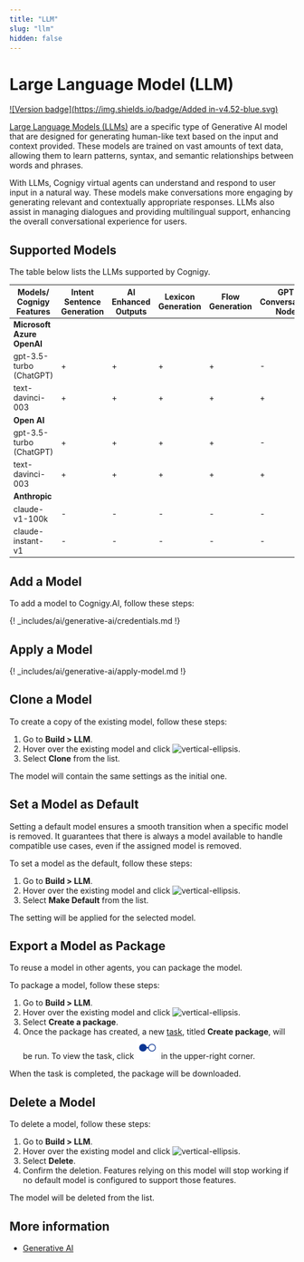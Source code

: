 ```yaml
---
title: "LLM"
slug: "llm"
hidden: false
---
```

# Large Language Model (LLM)

[![Version badge](https://img.shields.io/badge/Added in-v4.52-blue.svg)](../../../release-notes/4.52.md)

[Large Language Models (LLMs)](https://en.wikipedia.org/wiki/Large_language_model) are a specific type of Generative AI model that are designed for generating human-like text based on the input and context provided. These models are trained on vast amounts of text data, allowing them to learn patterns, syntax, and semantic relationships between words and phrases. 

With LLMs, Cognigy virtual agents can understand and respond to user input in a natural way. These models make conversations more engaging by generating relevant and contextually appropriate responses. LLMs also assist in managing dialogues and providing multilingual support, enhancing the overall conversational experience for users.

## Supported Models

The table below lists the LLMs supported by Cognigy.

| Models/<br>Cognigy Features | Intent Sentence Generation | AI Enhanced Outputs | Lexicon Generation | Flow Generation | GPT Conversation Node | GPT Prompt Node |
|-----------------------------|----------------------------|---------------------|--------------------|-----------------|-----------------------|-----------------|
| **Microsoft Azure OpenAI**  |                            |                     |                    |                 |                       |                 |
| gpt-3.5-turbo (ChatGPT)     | +                          | +                   | +                  | +               | -                     | +               |
| text-davinci-003            | +                          | +                   | +                  | +               | +                     | +               |
| **Open AI**                 |                            |                     |                    |                 |                       |                 |
| gpt-3.5-turbo (ChatGPT)     | +                          | +                   | +                  | +               | -                     | +               |
| text-davinci-003            | +                          | +                   | +                  | +               | +                     | +               |
| **Anthropic**               |                            |                     |                    |                 |                       |                 |
| claude-v1-100k              | -                          | -                   | -                  | -               | -                     | +               |
| claude-instant-v1           | -                          | -                   | -                  | -               | -                     | +               |

## Add a Model

To add a model to Cognigy.AI, follow these steps:

{! _includes/ai/generative-ai/credentials.md !}

## Apply a Model

{! _includes/ai/generative-ai/apply-model.md !}

## Clone a Model

To create a copy of the existing model, follow these steps:

1. Go to **Build > LLM**.
2. Hover over the existing model and click ![vertical-ellipsis](https://docs.cognigy.com/assets/icons/vertical-ellipsis.svg).
3. Select **Clone** from the list.

The model will contain the same settings as the initial one. 

## Set a Model as Default

Setting a default model ensures a smooth transition when a specific model is removed. It guarantees that there is always a model available to handle compatible use cases, even if the assigned model is removed.

To set a model as the default, follow these steps:

1. Go to **Build > LLM**.
2. Hover over the existing model and click ![vertical-ellipsis](https://docs.cognigy.com/assets/icons/vertical-ellipsis.svg).
3. Select **Make Default** from the list.

The setting will be applied for the selected model.

## Export a Model as Package

To reuse a model in other agents, you can package the model.

To package a model, follow these steps:

1. Go to **Build > LLM**.
2. Hover over the existing model and click ![vertical-ellipsis](https://docs.cognigy.com/assets/icons/vertical-ellipsis.svg).
3. Select **Create a package**. 
4. Once the package has created, a new [task](../agents/tasks.md), titled **Create package**, will be run. To view the task, click ![task-menu](../../../assets/icons/task-menu.svg) in the upper-right corner.

When the task is completed, the package will be downloaded.

## Delete a Model

To delete a model, follow these steps:

1. Go to **Build > LLM**.
2. Hover over the existing model and click ![vertical-ellipsis](https://docs.cognigy.com/assets/icons/vertical-ellipsis.svg).
3. Select **Delete**.
4. Confirm the deletion. Features relying on this model will stop working if no default model is configured to support those features.

The model will be deleted from the list.

## More information

- [Generative AI](../../generative-ai.md)



